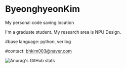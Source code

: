 # ByeonghyeonKim
My personal code saving location

I'm a graduate student.
My research area is NPU Design.

#base language: 
python, verilog

#contact:
bhkim003@naver.com

![Anurag's GitHub stats](https://github-readme-stats.vercel.app/api?username=bhkim003&show_icons=true&theme=radical)
